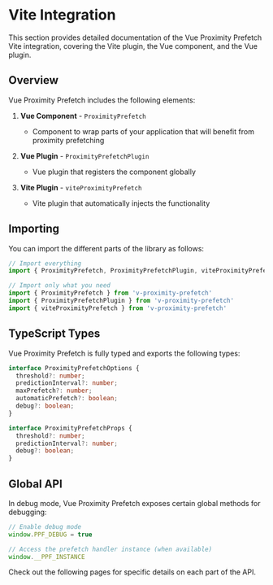 # Vite Integration

This section provides detailed documentation of the Vue Proximity Prefetch Vite integration, covering the Vite plugin, the Vue component, and the Vue plugin.

## Overview

Vue Proximity Prefetch includes the following elements:

1. **Vue Component** - `ProximityPrefetch`
   - Component to wrap parts of your application that will benefit from proximity prefetching

2. **Vue Plugin** - `ProximityPrefetchPlugin` 
   - Vue plugin that registers the component globally

3. **Vite Plugin** - `viteProximityPrefetch`
   - Vite plugin that automatically injects the functionality

## Importing

You can import the different parts of the library as follows:

```js
// Import everything
import { ProximityPrefetch, ProximityPrefetchPlugin, viteProximityPrefetch } from 'v-proximity-prefetch'

// Import only what you need
import { ProximityPrefetch } from 'v-proximity-prefetch'
import { ProximityPrefetchPlugin } from 'v-proximity-prefetch'
import { viteProximityPrefetch } from 'v-proximity-prefetch'
```

## TypeScript Types

Vue Proximity Prefetch is fully typed and exports the following types:

```ts
interface ProximityPrefetchOptions {
  threshold?: number;
  predictionInterval?: number;
  maxPrefetch?: number;
  automaticPrefetch?: boolean;
  debug?: boolean;
}

interface ProximityPrefetchProps {
  threshold?: number;
  predictionInterval?: number;
  debug?: boolean;
}
```

## Global API

In debug mode, Vue Proximity Prefetch exposes certain global methods for debugging:

```js
// Enable debug mode
window.PPF_DEBUG = true

// Access the prefetch handler instance (when available)
window.__PPF_INSTANCE
```

Check out the following pages for specific details on each part of the API.